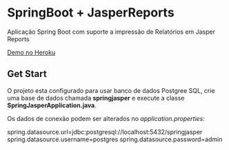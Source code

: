 # SpringBoot + JasperReports

Aplicação Spring Boot com suporte a impressão de Relatórios em Jasper Reports

[Demo no Heroku](https://springjasper.herokuapp.com/)

## Get Start

O projeto esta configurado para usar banco de dados Postgree SQL, crie uma base de dados chamada **springjasper** e execute a classe **SpringJasperApplication.java**.


Os dados de conexão podem ser alterados no *application.properties*: 

spring.datasource.url=jdbc:postgresql://localhost:5432/springjasper
spring.datasource.username=postgres
spring.datasource.password=admin